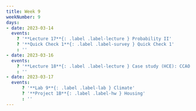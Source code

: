 ```yaml
---
title: Week 9
weekNumber: 9
days:
- date: 2023-03-14
  events:
    ? '**Lecture 17**{: .label .label-lecture } Probability II'
    ? '**Quick Check 1**{: .label .label-survey } Quick Check 1'
    : ''
- date: 2023-03-16
  events:
    ? '**Lecture 18**{: .label .label-lecture } Case study (HCE): CCAO'
    : ''
- date: 2023-03-17
  events:
      ? '**Lab 9**{: .label .label-lab } Climate'
      ? '**Project 1B**{: .label .label-hw } Housing'
      : ''
---
```

